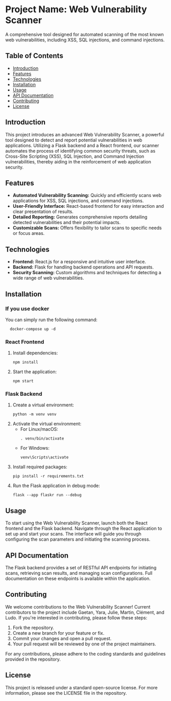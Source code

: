 # Project Name: Web Vulnerability Scanner

A comprehensive tool designed for automated scanning of the most known web vulnerabilities, including XSS, SQL injections, and command injections.

## Table of Contents

- [Introduction](#introduction)
- [Features](#features)
- [Technologies](#technologies)
- [Installation](#installation)
- [Usage](#usage)
- [API Documentation](#api-documentation)
- [Contributing](#contributing)
- [License](#license)

## Introduction

This project introduces an advanced Web Vulnerability Scanner, a powerful tool designed to detect and report potential vulnerabilities in web applications. Utilizing a Flask backend and a React frontend, our scanner automates the process of identifying common security threats, such as Cross-Site Scripting (XSS), SQL Injection, and Command Injection vulnerabilities, thereby aiding in the reinforcement of web application security.

## Features

- **Automated Vulnerability Scanning:** Quickly and efficiently scans web applications for XSS, SQL injections, and command injections.
- **User-Friendly Interface:** React-based frontend for easy interaction and clear presentation of results.
- **Detailed Reporting:** Generates comprehensive reports detailing detected vulnerabilities and their potential impacts.
- **Customizable Scans:** Offers flexibility to tailor scans to specific needs or focus areas.

## Technologies

- **Frontend:** React.js for a responsive and intuitive user interface.
- **Backend:** Flask for handling backend operations and API requests.
- **Security Scanning:** Custom algorithms and techniques for detecting a wide range of web vulnerabilities.

## Installation
### If you use docker
You can simply run the following command:
```
  docker-compose up -d
```
### React Frontend

1. Install dependencies:
   ```
   npm install
   ```
2. Start the application:
   ```
   npm start
   ```

### Flask Backend

1. Create a virtual environment:
   ```
   python -m venv venv
   ```
2. Activate the virtual environment:
   - For Linux/macOS:
     ```
     . venv/bin/activate
     ```
   - For Windows:
     ```
     venv\Scripts\activate
     ```
3. Install required packages:
   ```
   pip install -r requirements.txt
   ```
4. Run the Flask application in debug mode:
   ```
   flask --app flaskr run --debug
   ```

## Usage

To start using the Web Vulnerability Scanner, launch both the React frontend and the Flask backend. Navigate through the React application to set up and start your scans. The interface will guide you through configuring the scan parameters and initiating the scanning process.

## API Documentation

The Flask backend provides a set of RESTful API endpoints for initiating scans, retrieving scan results, and managing scan configurations. Full documentation on these endpoints is available within the application.

## Contributing

We welcome contributions to the Web Vulnerability Scanner! Current contributors to the project include Gaetan, Yara, Julie, Martin, Clément, and Ludo. If you're interested in contributing, please follow these steps:

1. Fork the repository.
2. Create a new branch for your feature or fix.
3. Commit your changes and open a pull request.
4. Your pull request will be reviewed by one of the project maintainers.

For any contributions, please adhere to the coding standards and guidelines provided in the repository.

## License

This project is released under a standard open-source license. For more information, please see the LICENSE file in the repository.
